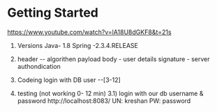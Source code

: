 # Getting Started
https://www.youtube.com/watch?v=lA18U8dGKF8&t=21s

1) Versions
	Java- 1.8
	Spring -2.3.4.RELEASE
	
2) header  -- algorithen
   payload body - user details
   signature - server authondication
   
   
2) Codeing 
		login with DB user --[3-12]
	

3) testing (not working 0- 12 min)
		3.1) login  with our db username & password
			http://localhost:8083/
			UN: kreshan
			PW: password

